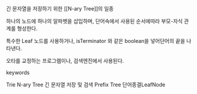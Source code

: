 
긴 문자열을 저장하기 위한
[[N-ary Tree]]의 일종

하나의 노드에 하나의 알파벳을 삽입하며,
단어속에서 사용된 순서에따라 부모-자식 관계를 형성한다.


특수한 Leaf 노드를 사용하거나,
isTerminator 와 같은 boolean을 넣어단어의 끝을 나타낸다.

오타를 교정하는 프로그램이나, 검색엔진에서 사용된다.

keywords

Trie
N-ary Tree
긴 문자열 저장 및 검색
Prefix Tree
단어종결LeafNode